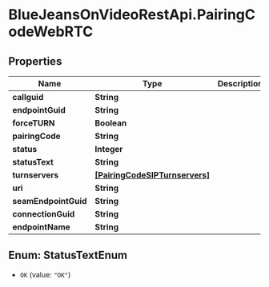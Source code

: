 # BlueJeansOnVideoRestApi.PairingCodeWebRTC

## Properties
Name | Type | Description | Notes
------------ | ------------- | ------------- | -------------
**callguid** | **String** |  | [optional] 
**endpointGuid** | **String** |  | [optional] 
**forceTURN** | **Boolean** |  | [optional] 
**pairingCode** | **String** |  | [optional] 
**status** | **Integer** |  | [optional] 
**statusText** | **String** |  | [optional] 
**turnservers** | [**[PairingCodeSIPTurnservers]**](PairingCodeSIPTurnservers.md) |  | [optional] 
**uri** | **String** |  | [optional] 
**seamEndpointGuid** | **String** |  | [optional] 
**connectionGuid** | **String** |  | [optional] 
**endpointName** | **String** |  | [optional] 


<a name="StatusTextEnum"></a>
## Enum: StatusTextEnum


* `OK` (value: `"OK"`)




